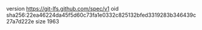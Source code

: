 version https://git-lfs.github.com/spec/v1
oid sha256:22ea46224da45f5d60c73fa1e0332c825132bfed3319283b346439c27a7d222e
size 1963
